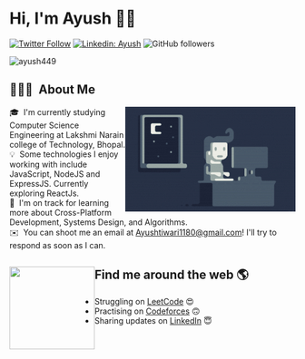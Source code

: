 # Hi, I'm Ayush 👋🏾 

[![Twitter Follow](https://img.shields.io/twitter/follow/Ayushku31317192?style=social)](https://twitter.com/ayushku31317192)
[![Linkedin: Ayush](https://img.shields.io/badge/-ayush-blue?style=flat-square&logo=Linkedin&logoColor=white&link=https://www.linkedin.com/in/ayush-kumar-483500189/)](https://www.linkedin.com/in/ayush-kumar-483500189/)
![GitHub followers](https://img.shields.io/github/followers/ayush449?style=socialocial)

<p align="left"> <img src="https://komarev.com/ghpvc/?username=ayush449&label=Profile%20views&color=0e75b6&style=flat" alt="ayush449" /> </p> 

## 👨🏻‍💻 &nbsp;About Me

<img alt="Night Coding" src="https://raw.githubusercontent.com/AVS1508/AVS1508/master/assets/Night-Coding.gif" align="right"/>

🎓 &nbsp;I'm currently studying Computer Science Engineering at Lakshmi Narain college of Technology, Bhopal.\
💡 &nbsp;Some technologies I enjoy working with include  JavaScript, NodeJS and ExpressJS. Currently exploring ReactJs.\
🌱 &nbsp;I'm on track for learning more about Cross-Platform Development, Systems Design, and Algorithms.\
✉️ &nbsp;You can shoot me an email at Ayushtiwari1180@gmail.com! I'll try to respond as soon as I can.






## Find me around the web 🌎 <a href="https://www.linkedin.com/in/ayush-kumar-483500189/"><img align="left" width="150" height="146" src="https://github.com/M0nica/M0nica/blob/main/octomonica/m0nica-octocat-rotating.gif?raw=true"></a>
- Struggling on <a href="https://leetcode.com/dontcallmeayush07/">LeetCode</a> 😍
- Practising on <a href="https://codeforces.com/profile/Aghori__">Codeforces</a> 🙃
- Sharing updates on <a href="https://www.linkedin.com/in/ayush-kumar-483500189/">LinkedIn</a> 😇



